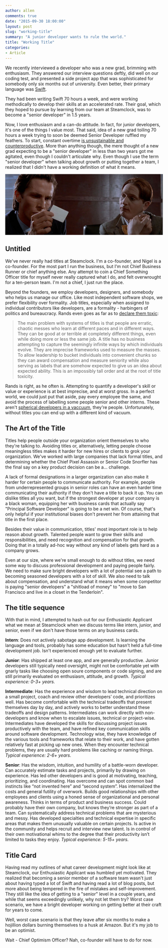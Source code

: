 ```yaml
---
author: allen
comments: true
date: "2015-09-30 18:00:00"
layout: post
slug: "working-title"
summary: "A junior developer wants to rule the world."
title: "Working Title"
categories:
- Article
---
```


We recently interviewed a developer who was a new grad, brimming with enthusiasm. They answered our interview questions deftly, did well on our coding test, and presented a side project app that was sophisticated for somebody only six months out of university. Even better, their primary language was [Swift](http://www.allenpike.com/2015/moving-swiftly/).

They had been writing Swift 70 hours a week, and were working methodically to develop their skills at an accelerated rate. Their goal, which they hoped to pursue by learning from our team at Steamclock, was to become a "senior developer" in 1.5 years.

Now, I love enthusiasm and a can-do attitude. In fact, for junior developers, it's one of the things I value most. That said, idea of a new grad toiling 70 hours a week trying to soon be deemed Senior Developer ruffled my feathers. To start, constant overtime [is unsustainable and counterproductive](http://www.steamclock.com/blog/2013/04/sane-work-weeks/). More than anything though, the mere thought of a new grad expecting to be a "senior developer" in less than two years got me agitated, even though I couldn't articulate why. Even though I use the term "senior developer" when talking about growth or putting together a team, I realized that I didn't  have a working definition of what it means.

<img src='/images/2015/business-card.jpg'>

## Untitled
We've never really had titles at Steamclock. I'm a co-founder, and Nigel is a co-founder. For the most part I run the business, but I'm not Chief Business Runner or chief anything else. Any attempt to coin a Chief Something Officer title for myself never really captured what I do, and felt overwrought for a ten-person team. I'm not a chief, I just run the place.

Beyond the founders, we employ developers, designers, and somebody who helps us manage our office. Like most independent software shops, we prefer flexibility over formality. Job titles, especially when assigned to individual contributors like developers, are a formality - harbingers of politics and bureaucracy. Rands even goes as far as to [declare them toxic](http://randsinrepose.com/archives/titles-are-toxic/):

> The main problem with systems of titles is that people are erratic, chaotic messes who learn at different paces and in different ways. They can be good at or terrible at completely different things, even while doing more or less the same job. A title has no business attempting to capture the seemingly infinite ways by which individuals evolve. They are imprecise frameworks used to measure the masses. To allow leadership to bucket individuals into convenient chunks so they can award compensation and measure seniority while also serving as labels that are somehow expected to give us an idea about expected ability. This is an impossibly tall order and at the root of title toxicity.

Rands is right, as he often is. Attempting to quantify a developer's skill or value or experience is at best imprecise, and at worst gross. In a perfect world, we could just put that aside, pay every employee the same, and avoid the process of labelling some people senior and other interns. These aren't [spherical developers in a vaccuum](https://en.wikipedia.org/wiki/Spherical_cow), they're people. Unfortunately, without titles you can end up with a different kind of vacuum.

## The Art of the Title
Titles help people outside your organization orient themselves to who they're talking to. Avoiding titles or, alternatively, letting people choose meaningless titles makes it harder for new hires or clients to grok your organization. We've worked with large companies that lack formal titles, and determining whether the Chief Pixel Assassin or Senior Code Snorfler has the final say on a key product decision can be a... challenge.

A lack of formal designations in a larger organization can also make it harder for certain people to communicate authority. For example, people from underrepresented groups in senior roles can have an even harder time communicating their authority if they don't have a title to back it up. You can dislike titles all you want, but if the strongest developer at your company is a black woman, equipping her with business cards that actually say "Principal Software Developer" is going to be a net win. Of course, that's only helpful if your institutional biases don't prevent her from attaining that title in the first place.

Besides their value in communication, titles' most important role is to help reason about growth. Talented people want to grow their skills and responsibilities, and need recognition and compensation for that growth. Doing that in a totally ad-hoc way without any kind of labels gets hard as a company grows.

Even at our size, where we're small enough to do without titles, we need some way to discuss professional development and paying people fairly. We need to make sure bright developers with a lot of potential see a path to becoming seasoned developers with a lot of skill. We also need to talk about compensation, and understand what it means when some competitor is paying "senior developers" a "shitload of money" to "move to San Francisco and live in a closet in the Tenderloin".

## The title sequence
With that in mind, I attempted to hash out for our Enthusiastic Applicant what we mean at Steamclock when we discuss terms like intern, junior, and senior, even if we don't have those terms on any business cards.

**Intern**: Does not actively sabotage app development. Is learning the language and tools, probably has some education but hasn’t held a full-time development job. Isn't experienced enough yet to evaluate further.

**Junior**: Has shipped at least one app, and are generally productive. Junior developers still typically need oversight, might not be comfortable yet with gnarly tasks like choosing open soure components or code signing, and are still primarily evaluated on enthusiasm, attitude, and growth. *Typical experience: 0-3+ years.*

**Intermediate**: Has the experience and wisdom to lead technical direction on a small project, coach and review other developers’ code, and prioritizes well. Has become comfortable with the technical tradeoffs that present themselves day by day, and actively works to better understand these tradeoffs and design patterns. Intermediates can work directly with non-developers and know when to escalate issues, technical or project-wise. Intermediates have developed the skills for discussing project issues productively with the team, and have refined key communication skills around software development. Technology wise, they have knowledge of the various tools and frameworks that relate to their work, and have gotten relatively fast at picking up new ones. When they encounter technical problems, they are usually hard problems like caching or naming things. *Typical experience: 2-6+ years.*

**Senior**: Has the wisdom, intuition, and humility of a battle-worn developer. Can accurately estimate tasks and projects, primarily by drawing on experience. Has led other developers and is good at motivating, teaching, prioritizing, and coordinating. Has overcome and can spot common bad instincts like “not invented here” and “second system”. Has internalized the costs and general futility of overwork. Builds good relationships with other employees and clients using a honed sense of organizational and personal awareness. Thinks in terms of product and business success. Could probably have their own company, but knows they’re stronger as part of a team. Can systematically address technical problems that are mysterious and messy. Has developed specialties and technical expertise in specific areas that makes them unusually valuable on certain projects. Is active in the community and helps recruit and interview new talent. Is in control of their own motivational whims to the degree that their productivity isn’t limited to tasks they enjoy. *Typical experience: 5-15+ years.*

## Title Card

Having read my outlines of what career development might look like at Steamclock, our Enthusiastic Applicant was humbled yet motivated. They realized that becoming a senior member of a software team wasn't just about having typed a lot of Swift and having read a lot of blog posts, but more about being tempered in the fire of mistakes and self-improvement. They still like the idea of getting to a "senior" level in a couple years, and while that seems exceedingly unlikely, why not let them try? Worst case scenario, we have a bright developer working on getting better at their craft for years to come.

Well, worst case scenario is that they leave after six months to make a hojillion dollars burning themselves to a husk at Amazon. But it's my job to be an optimist.


Wait - Chief Optimism Officer? Nah, co-founder will have to do for now.
